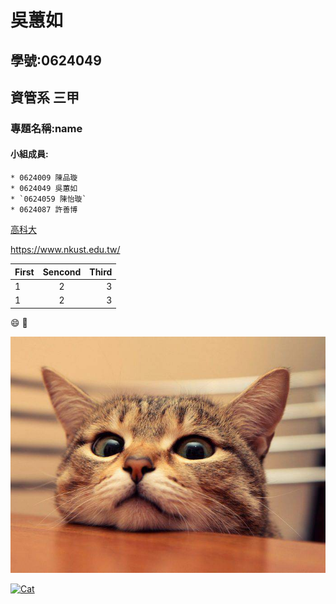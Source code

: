 # 吳蕙如
## 學號:0624049
## 資管系 三甲
### 專題名稱:name
#### 小組成員:
```
* 0624009 陳品璇
* 0624049 吳蕙如
* `0624059 陳怡璇`
* 0624087 許善博
```
[高科大](https://www.nkust.edu.tw/)

<https://www.nkust.edu.tw/>

| First | Sencond | Third |
|:------|:-------:|------:|
| 1 | 2 | 3 |
| 1 | 2 | 3 |

:smile:
:anger:

![Cat](CAT.jpg "萌萌的大眼睛")

[![Cat](https://img.youtube.com/vi/DwPfiZOXqts/0.jpg)](https://www.youtube.com/watch?v=DwPfiZOXqts "好可愛啊啊啊啊")
